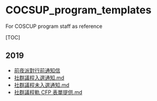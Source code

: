 # COCSUP_program_templates
For COSCUP program staff as reference

[TOC]
## 2019
* [前夜派對行前通知信](https://github.com/catcatcatcat/COSCUP_program_templates/blob/master/COSCUP2019/%E5%89%8D%E5%A4%9C%E6%B4%BE%E5%B0%8D%E8%A1%8C%E5%89%8D%E9%80%9A%E7%9F%A5%E4%BF%A1.md)
* [社群議程入選通知.md](https://github.com/catcatcatcat/COSCUP_program_templates/blob/master/COSCUP2019/%E7%A4%BE%E7%BE%A4%E8%AD%B0%E7%A8%8B%E5%85%A5%E9%81%B8%E9%80%9A%E7%9F%A5.md)
* [社群議程未入選通知.md](https://github.com/catcatcatcat/COSCUP_program_templates/blob/master/COSCUP2019/%E7%A4%BE%E7%BE%A4%E8%AD%B0%E7%A8%8B%E6%9C%AA%E5%85%A5%E9%81%B8%E9%80%9A%E7%9F%A5.md)
* [社群議程軌 CFP 表單提供.md](https://github.com/catcatcatcat/COSCUP_program_templates/blob/master/COSCUP2019/%E7%A4%BE%E7%BE%A4%E8%AD%B0%E7%A8%8B%E8%BB%8C%20CFP%20%E8%A1%A8%E5%96%AE%E6%8F%90%E4%BE%9B.md)
